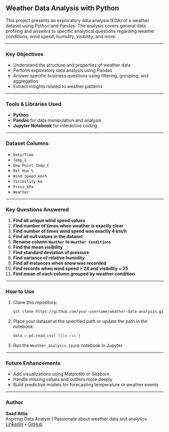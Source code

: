 
##  Weather Data Analysis with Python

This project presents an exploratory data analysis (EDA) of a weather dataset using Python and Pandas. The analysis covers general data profiling and answers to specific analytical questions regarding weather conditions, wind speed, humidity, visibility, and more.

---

###  Key Objectives

- Understand the structure and properties of weather data
- Perform exploratory data analysis using Pandas
- Answer specific business questions using filtering, grouping, and aggregation
- Extract insights related to weather patterns

---

###  Tools & Libraries Used

- **Python** 
- **Pandas** for data manipulation and analysis
- **Jupyter Notebook** for interactive coding

---

###  Dataset Columns

- `Date/Time`
- `Temp_C`
- `Dew Point Temp_C`
- `Rel Hum_%`
- `Wind Speed_km/h`
- `Visibility_km`
- `Press_kPa`
- `Weather`

---

###  Key Questions Answered

1. **Find all unique wind speed values**
2. **Find number of times when weather is exactly clear**
3. **Find number of times wind speed was exactly 4 km/h**
4. **Find all null values in the dataset**
5. **Rename column `Weather` to `Weather Conditions`**
6. **Find the mean visibility**
7. **Find standard deviation of pressure**
8. **Find variance of relative humidity**
9. **Find all instances when snow was recorded**
10. **Find records when wind speed > 24 and visibility = 25**
11. **Find mean of each column grouped by weather condition**

---

###  How to Use

1. Clone this repository:
   ```bash
   git clone https://github.com/your-username/weather-data-analysis.git
   ```
2. Place your dataset at the specified path or update the path in the notebook:
   ```python
   data = pd.read_csv('file.csv')
   ```
3. Run the `Weather_analysis.ipynb` notebook in Jupyter.

---

###  Future Enhancements

- Add visualizations using Matplotlib or Seaborn
- Handle missing values and outliers more deeply
- Build predictive models for forecasting temperature or weather events

---

###  Author

**Saad Attia**  
Aspiring Data Analyst | Passionate about weather data and analytics  
[LinkedIn](https://www.linkedin.com/in/saad-attia-302433246/) • [GitHub](https://github.com/Saad-learning)
